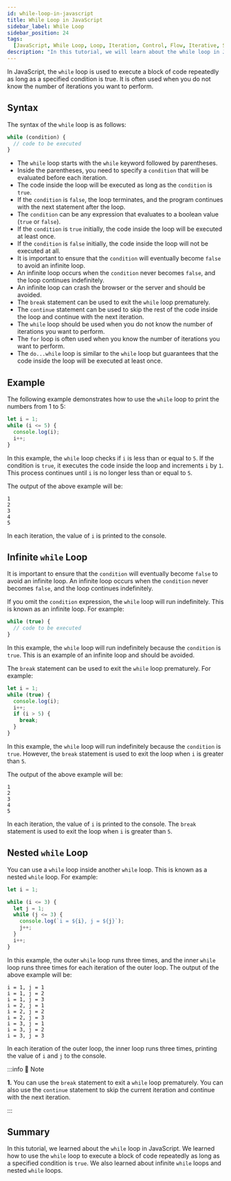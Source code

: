 ```yaml
---
id: while-loop-in-javascript
title: While Loop in JavaScript
sidebar_label: While Loop
sidebar_position: 24
tags:
  [JavaScript, While Loop, Loop, Iteration, Control, Flow, Iterative, Statements, Loops, Iteration, Iterating, Iterations]
description: "In this tutorial, we will learn about the while loop in JavaScript. We will learn how to use the while loop to execute a block of code repeatedly as long as a specified condition is true."
---
```


In JavaScript, the `while` loop is used to execute a block of code repeatedly as long as a specified condition is true. It is often used when you do not know the number of iterations you want to perform.

## Syntax

The syntax of the `while` loop is as follows:

```js title="app.js"
while (condition) {
  // code to be executed
}
```

- The `while` loop starts with the `while` keyword followed by parentheses.
- Inside the parentheses, you need to specify a `condition` that will be evaluated before each iteration.
- The code inside the loop will be executed as long as the `condition` is `true`.
- If the `condition` is `false`, the loop terminates, and the program continues with the next statement after the loop.
- The `condition` can be any expression that evaluates to a boolean value (`true` or `false`).
- If the `condition` is `true` initially, the code inside the loop will be executed at least once.
- If the `condition` is `false` initially, the code inside the loop will not be executed at all.
- It is important to ensure that the `condition` will eventually become `false` to avoid an infinite loop.
- An infinite loop occurs when the `condition` never becomes `false`, and the loop continues indefinitely.
- An infinite loop can crash the browser or the server and should be avoided.
- The `break` statement can be used to exit the `while` loop prematurely.
- The `continue` statement can be used to skip the rest of the code inside the loop and continue with the next iteration.
- The `while` loop should be used when you do not know the number of iterations you want to perform.
- The `for` loop is often used when you know the number of iterations you want to perform.
- The `do...while` loop is similar to the `while` loop but guarantees that the code inside the loop will be executed at least once.

## Example

The following example demonstrates how to use the `while` loop to print the numbers from 1 to 5:

```js title="app.js"
let i = 1;
while (i <= 5) {
  console.log(i);
  i++;
}
```

In this example, the `while` loop checks if `i` is less than or equal to `5`. If the condition is `true`, it executes the code inside the loop and increments `i` by `1`. This process continues until `i` is no longer less than or equal to `5`.

The output of the above example will be:

```plaintext title="Output"
1
2
3
4
5
```

In each iteration, the value of `i` is printed to the console.

## Infinite `while` Loop

It is important to ensure that the `condition` will eventually become `false` to avoid an infinite loop. An infinite loop occurs when the `condition` never becomes `false`, and the loop continues indefinitely.

If you omit the `condition` expression, the `while` loop will run indefinitely. This is known as an infinite loop. For example:

```js title="app.js"
while (true) {
  // code to be executed
}
```

In this example, the `while` loop will run indefinitely because the `condition` is `true`. This is an example of an infinite loop and should be avoided.

The `break` statement can be used to exit the `while` loop prematurely. For example:

```js title="app.js"
let i = 1;
while (true) {
  console.log(i);
  i++;
  if (i > 5) {
    break;
  }
}
```

In this example, the `while` loop will run indefinitely because the `condition` is `true`. However, the `break` statement is used to exit the loop when `i` is greater than `5`.

The output of the above example will be:

```plaintext title="Output"
1
2
3
4
5
```

In each iteration, the value of `i` is printed to the console. The `break` statement is used to exit the loop when `i` is greater than `5`.

## Nested `while` Loop

You can use a `while` loop inside another `while` loop. This is known as a nested `while` loop. For example:

```js title="app.js"
let i = 1;

while (i <= 3) {
  let j = 1;
  while (j <= 3) {
    console.log(`i = ${i}, j = ${j}`);
    j++;
  }
  i++;
}
```

In this example, the outer `while` loop runs three times, and the inner `while` loop runs three times for each iteration of the outer loop. The output of the above example will be:

```plaintext title="Output"
i = 1, j = 1
i = 1, j = 2
i = 1, j = 3
i = 2, j = 1
i = 2, j = 2
i = 2, j = 3
i = 3, j = 1
i = 3, j = 2
i = 3, j = 3
```

In each iteration of the outer loop, the inner loop runs three times, printing the value of `i` and `j` to the console.

:::info 📝 Note

**1.** You can use the `break` statement to exit a `while` loop prematurely. You can also use the `continue` statement to skip the current iteration and continue with the next iteration.

:::

## Summary

In this tutorial, we learned about the `while` loop in JavaScript. We learned how to use the `while` loop to execute a block of code repeatedly as long as a specified condition is `true`. We also learned about infinite `while` loops and nested `while` loops.